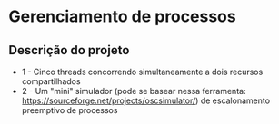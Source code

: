 # Gerenciamento de processos

## Descrição do projeto

* 1 - Cinco threads concorrendo simultaneamente a dois recursos compartilhados
* 2 - Um "mini" simulador (pode se basear nessa ferramenta: https://sourceforge.net/projects/oscsimulator/) de escalonamento preemptivo de processos
